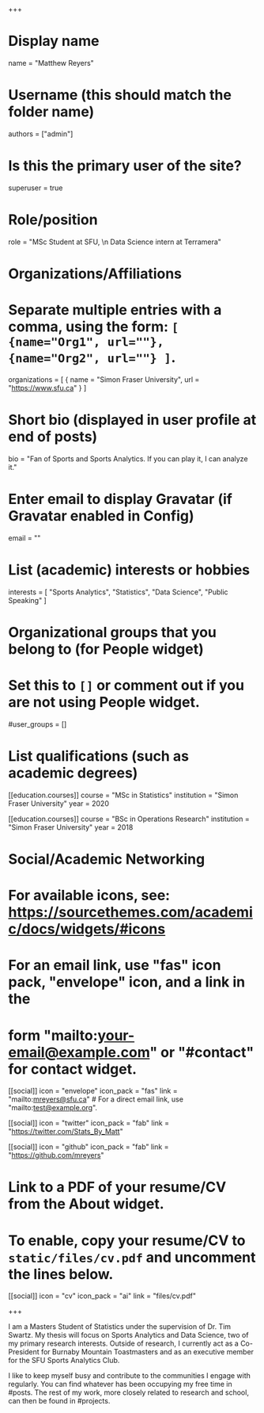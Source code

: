 +++
# Display name
name = "Matthew Reyers"

# Username (this should match the folder name)
authors = ["admin"]

# Is this the primary user of the site?
superuser = true

# Role/position
role = "MSc Student at SFU, \n Data Science intern at Terramera"

# Organizations/Affiliations
#   Separate multiple entries with a comma, using the form: `[ {name="Org1", url=""}, {name="Org2", url=""} ]`.
organizations = [ { name = "Simon Fraser University", url = "https://www.sfu.ca" } ]

# Short bio (displayed in user profile at end of posts)
bio = "Fan of Sports and Sports Analytics. If you can play it, I can analyze it."

# Enter email to display Gravatar (if Gravatar enabled in Config)
email = ""

# List (academic) interests or hobbies
interests = [
  "Sports Analytics",
  "Statistics",
  "Data Science",
  "Public Speaking"
]

# Organizational groups that you belong to (for People widget)
#   Set this to `[]` or comment out if you are not using People widget.
#user_groups = []

# List qualifications (such as academic degrees)
[[education.courses]]
  course = "MSc in Statistics"
  institution = "Simon Fraser University"
  year = 2020

[[education.courses]]
  course = "BSc in Operations Research"
  institution = "Simon Fraser University"
  year = 2018
  

# Social/Academic Networking
# For available icons, see: https://sourcethemes.com/academic/docs/widgets/#icons
#   For an email link, use "fas" icon pack, "envelope" icon, and a link in the
#   form "mailto:your-email@example.com" or "#contact" for contact widget.

[[social]]
  icon = "envelope"
  icon_pack = "fas"
  link = "mailto:mreyers@sfu.ca"  # For a direct email link, use "mailto:test@example.org".

[[social]]
  icon = "twitter"
  icon_pack = "fab"
  link = "https://twitter.com/Stats_By_Matt"

[[social]]
  icon = "github"
  icon_pack = "fab"
  link = "https://github.com/mreyers"

# Link to a PDF of your resume/CV from the About widget.
# To enable, copy your resume/CV to `static/files/cv.pdf` and uncomment the lines below.
[[social]]
  icon = "cv"
  icon_pack = "ai"
  link = "files/cv.pdf"

+++

I am a Masters Student of Statistics under the supervision of Dr. Tim Swartz. My thesis will focus on Sports Analytics and Data Science, two of my primary research interests. Outside of research, I currently act as a Co-President for Burnaby Mountain Toastmasters and as an executive member for the SFU Sports Analytics Club. 

I like to keep myself busy and contribute to the communities I engage with regularly. You can find whatever has been occupying my free time in #posts. The rest of my work, more closely related to research and school, can then be found in #projects. 
